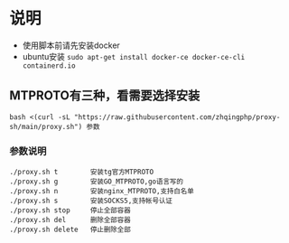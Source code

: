 # 说明
* 使用脚本前请先安装docker
* ubuntu安装 `sudo apt-get install docker-ce docker-ce-cli containerd.io`

  
## MTPROTO有三种，看需要选择安装
```
bash <(curl -sL "https://raw.githubusercontent.com/zhqingphp/proxy-sh/main/proxy.sh") 参数
```
### 参数说明
```
./proxy.sh t        安装tg官方MTPROTO
./proxy.sh g        安装GO_MTPROTO,go语言写的
./proxy.sh n        安装nginx_MTPROTO,支持白名单
./proxy.sh s        安装SOCKS5,支持帐号认证
./proxy.sh stop     停止全部容器
./proxy.sh del      删除全部容器
./proxy.sh delete   停止删除全部
```
